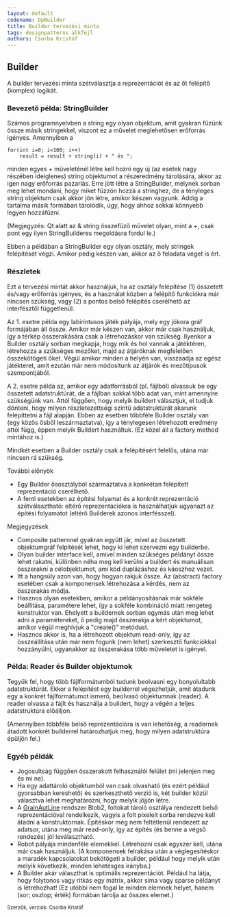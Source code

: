 ```yaml
---
layout: default
codename: DpBuilder
title: Builder tervezési minta
tags: designpatterns alkfejl
authors: Csorba Kristóf
---
```


## Builder

A builder tervezési minta szétválasztja a reprezentációt és az őt felépítő (komplex) logikát.

### Bevezető példa: StringBuilder

Számos programnyelvben a string egy olyan objektum, amit gyakran fűzünk össze másik stringekkel, viszont ez a művelet meglehetősen erőforrás igényes. Amennyiben a

    for(int i=0; i<100; i++)
        result = result + string(i) + " és ";

minden egyes + műveleténél létre kell hozni egy új (az esetek nagy részében ideiglenes) string objektumot a részeredmény tárolására, akkor az igen nagy erőforrás pazarlás. Erre jött létre a StringBuilder, melynek sorban meg lehet mondani, hogy miket fűzzön hozzá a stringhez, de a tényleges string objektum csak akkor jön létre, amikor készen vagyunk. Addig a tartalma másik formában tárolódik, úgy, hogy ahhoz sokkal könnyebb legyen hozzáfűzni.

(Megjegyzés: Qt alatt az & string összefűző művelet olyan, mint a +, csak pont egy ilyen StringBuilderes megoldásra fordul le.)

Ebben a példában a StringBuilder egy olyan osztály, mely stringek felépítését végzi. Amikor pedig készen van, akkor az ő feladata véget is ért.

### Részletek

Ezt a tervezési mintát akkor használjuk, ha az osztály felépítése (1) összetett és/vagy erőforrás igényes, és a használat közben a felépítő funkciókra már nincsen szükség, vagy (2) a pontos belső felépítés cserélhető az interfésztől függetlenül.

Az 1. esetre példa egy labirintusos játék pályája, mely egy jókora gráf formájában áll össze. Amikor már készen van, akkor már csak használjuk, így a térkép összerakására csak a létrehozáskor van szükség. Ilyenkor a Builder osztály sorban megkapja, hogy mik és hol vannak a játéktéren, létrehozza a szükséges mezőket, majd az átjáróknak megfelelően összekötögeti őket. Végül amikor minden a helyén van, visszaadja az egész játékteret, amit ezután már nem módosítunk az átjárók és mezőtípusok szempontjából.

A 2. esetre példa az, amikor egy adatforrásból (pl. fájlból) olvassuk be egy összetett adatstruktúrát, de a fájlban sokkal több adat van, mint amennyire szükségünk van. Attól függően, hogy melyik buildert választjuk, el tudjuk dönteni, hogy milyen részletezettségi szintű adatstruktúrát akarunk felépíttetni a fájl alapján.
Ebben az esetben többféle Builder osztály van (egy közös ősből leszármaztatva), így a ténylegesen létrehozott eredmény attól függ, éppen melyik Buildert használtuk. (Ez közel áll a factory method mintához is.)

Mindkét esetben a Builder osztály csak a felépítésért felelős, utána már nincsen rá szükség.

További előnyök

  * Egy Builder ősosztályból származtatva a konkrétan felépített reprezentáció cserélhető.
  * A fenti esetekben az építési folyamat és a konkrét reprezentáció szétválasztható: eltérő reprezentációkra is használhatjuk ugyanazt az építési folyamatot (eltérő Builderek azonos interfésszel).

Megjegyzések

  * Composite patternnel gyakran együtt jár, mivel az összetett objektumgráf felpítését lehet, hogy ki lehet szervezni egy builderbe.
  * Olyan builder interface kell, amivel minden szükséges példányt össze lehet rakatni, különben néha meg kell kerülni a buildert és manuálisan összerakni a célobjektumot, ami kód duplázáshoz és káoszhoz vezet.
  * Itt a hangsúly azon van, hogy hogyan rakjuk össze. Az (abstract) factory esetében csak a komponensek létrehozása a kérdés, nem az összerakás módja.
  * Hasznos olyan esetekben, amikor a példányosításnak már sokféle beállítása, paramétere lehet, így a sokféle kombináció miatt rengeteg konstruktor van. Ehelyett a buildernek sorban egymás után meg lehet adni a paramétereket, ő pedig majd összerakja a kért objektumot, amikor végül meghívjuk a "create()" metódust.
  * Hasznos akkor is, ha a létrehozott objektum read-only, így az összeállítása után már nem fogunk (nem lehet) szerkesztő funkciókkal hozzányúlni, ugyanakkor az összerakása több műveletet is igényel.

### Példa: Reader és Builder objektumok

Tegyük fel, hogy több fájlformátumból tudunk beolvasni egy bonyolultabb adatstruktúrát. Ekkor a felépítést egy builderrel végezhetjük, amit átadunk egy a konkrét fájlformátumot ismerő, beolvasó objektumnak (reader). A reader olvassa a fájlt és használja a buildert, hogy a végén a teljes adatstruktúra előálljon.

(Amennyiben többféle belső reprezentációra is van lehetőség, a readernek átadott konkrét builderrel határozhatjuk meg, hogy milyen adatstruktúra épüljön fel.)

### Egyéb példák

  * Jogosultság függően összerakott felhasználói felület (mi jelenjen meg és mi ne).
  * Ha egy adattároló objektumból van csak olvasható (és ezért például gyorsabban kereshető) és szerkeszthető verzió is, két builder közül választva lehet meghatározni, hogy melyik jöjjön létre.
  * A [GrainAutLine](bmeaut.github.io/grainautline) rendszer Blob2, foltokat tároló osztálya rendezett belső reprezentációval rendelkezik, vagyis a folt pixeleit sorba rendezve kell átadni a konstruktornak. Építéskor még nem feltétlenül rendezett az adatsor, utána meg már read-only, így az építés (és benne a végső rendezés) jól leválasztható.
  * Robot pályája mindenféle elemekkel. Létrehozni csak egyszer kell, utána már csak használjuk. (A komponensek felrakása után a véglegesítéskor a maradék kapcsolatokat bekötögeti a builder, például hogy melyik után melyik következik, minden lehetésges irányba.)
  * A Builder akár választhat is optimális reprezentációt. Például ha látja, hogy folytonos vagy ritkás egy mátrix, akkor sima vagy sparse példányt is létrehozhat! (Ez utóbbi nem fogal le minden elemnek helyet, hanem (sor; oszlop; érték) formában tárolja az összes elemet.)

<small>Szerzők, verziók: Csorba Kristóf</small>
